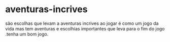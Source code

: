 # aventuras-incrives
são escolhas que levam a aventuras incrives ao jogar é como um jogo da vida mas tem aventuras e escolhias importantes que leva para o fim do jogo .tenha um bom jogo.

